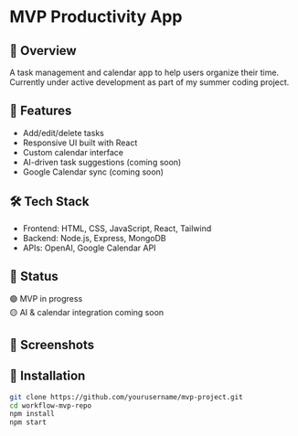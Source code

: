# MVP Productivity App

## 🧩 Overview
A task management and calendar app to help users organize their time. Currently under active development as part of my summer coding project.

## 🚀 Features
- Add/edit/delete tasks
- Responsive UI built with React
- Custom calendar interface
- AI-driven task suggestions (coming soon)
- Google Calendar sync (coming soon)

## 🛠️ Tech Stack
- Frontend: HTML, CSS, JavaScript, React, Tailwind
- Backend: Node.js, Express, MongoDB
- APIs: OpenAI, Google Calendar API

## 🧪 Status
🟢 MVP in progress  
🟡 AI & calendar integration coming soon

## 📸 Screenshots


## 🔧 Installation
```bash
git clone https://github.com/yourusername/mvp-project.git
cd workflow-mvp-repo
npm install
npm start
